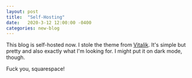 ```yaml
---
layout: post
title:  "Self-Hosting"
date:   2020-3-12 12:00:00 -0400
categories: new-blog
---
```


This blog is self-hosted now. I stole the theme from [Vitalik](https://vitalik.ca). It's simple but pretty and also exactly what I'm looking for. I might put it on dark mode, though. 

Fuck you, squarespace!
